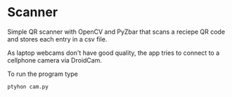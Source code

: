 # Scanner

Simple QR scanner with OpenCV and PyZbar that scans a reciepe QR code and stores each entry in a csv file.

As laptop webcams don't have good quality, the app tries to connect to a cellphone camera via DroidCam.

To run the program type

```bash
ptyhon cam.py
```
